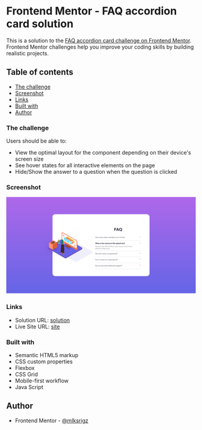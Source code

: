 # Frontend Mentor - FAQ accordion card solution

This is a solution to the [FAQ accordion card challenge on Frontend Mentor](https://www.frontendmentor.io/challenges/faq-accordion-card-XlyjD0Oam). Frontend Mentor challenges help you improve your coding skills by building realistic projects. 

## Table of contents

  - [The challenge](#the-challenge)
  - [Screenshot](#screenshot)
  - [Links](#links)
  - [Built with](#built-with)
- [Author](#author)


### The challenge

Users should be able to:

- View the optimal layout for the component depending on their device's screen size
- See hover states for all interactive elements on the page
- Hide/Show the answer to a question when the question is clicked

### Screenshot

![](./images/screenshot.png)


### Links

- Solution URL: [solution](https://your-solution-url.com)
- Live Site URL: [site](https://accordion-iksrigz.netlify.app/)

### Built with

- Semantic HTML5 markup
- CSS custom properties
- Flexbox
- CSS Grid
- Mobile-first workflow
- Java Script

## Author

- Frontend Mentor - [@mIksrigz](https://www.frontendmentor.io/profile/mIksrigz)
